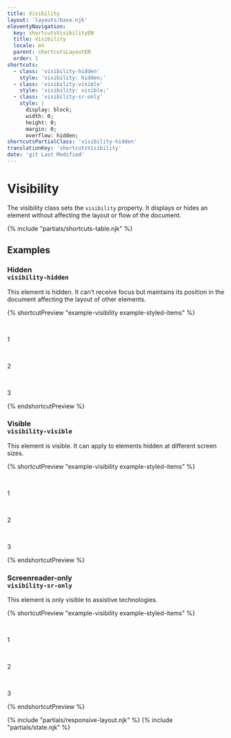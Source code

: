 ```yaml
---
title: Visibility
layout: 'layouts/base.njk'
eleventyNavigation:
  key: shortcutsVisibilityEN
  title: Visibility
  locale: en
  parent: shortcutsLayoutEN
  order: 1
shortcuts:
  - class: 'visibility-hidden'
    style: 'visibility: hidden;'
  - class: 'visibility-visible'
    style: 'visibility: visible;'
  - class: 'visibility-sr-only'
    style: |
      display: block;
      width: 0;
      height: 0;
      margin: 0;
      overflow: hidden;
shortcutsPartialClass: 'visibility-hidden'
translationKey: 'shortcutsVisibility'
date: 'git Last Modified'
---
```


# Visibility

The visibility class sets the `visibility` property. It displays or hides an element without affecting the layout or flow of the document.

{% include "partials/shortcuts-table.njk" %}

## Examples

### Hidden<br/>`visibility-hidden`

This element is hidden. It can’t receive focus but maintains its position in the document affecting the layout of other elements.

{% shortcutPreview "example-visibility example-styled-items" %}

<div class="d-flex gap-300">
  <p>1</p>
  <p class="visibility-hidden">2</p>
  <p>3</p>
</div>
{% endshortcutPreview %}

### Visible<br/>`visibility-visible`

This element is visible. It can apply to elements hidden at different screen sizes.

{% shortcutPreview "example-visibility example-styled-items" %}

<div class="d-flex gap-300">
  <p>1</p>
  <p class="visibility-visible">2</p>
  <p>3</p>
</div>
{% endshortcutPreview %}

### Screenreader-only<br/>`visibility-sr-only`

This element is only visible to assistive technologies.

{% shortcutPreview "example-visibility example-styled-items" %}

<div class="d-flex gap-300">
  <p>1</p>
  <p class="visibility-sr-only">2</p>
  <p>3</p>
</div>
{% endshortcutPreview %}

{% include "partials/responsive-layout.njk" %}
{% include "partials/state.njk" %}
